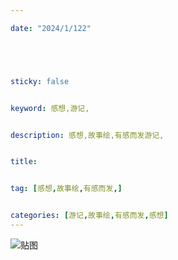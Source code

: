 ```yaml
---

date: "2024/1/122"





sticky: false


keyword: 感想,游记,


description: 感想,故事绘,有感而发游记,


title: 


tag: [感想,故事绘,有感而发,]


categories: [游记,故事绘,有感而发,感想]
---
```

![贴图]()

